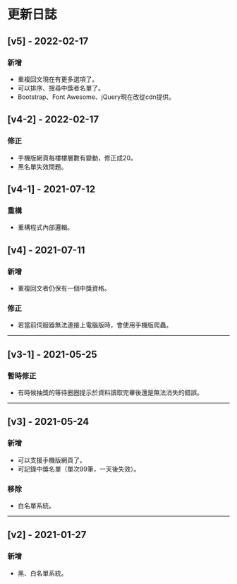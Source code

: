 # 更新日誌

## [v5] - 2022-02-17
### 新增
* 重複回文現在有更多選項了。
* 可以排序、搜尋中獎者名單了。
* Bootstrap、Font Awesome、jQuery現在改從cdn提供。

## [v4-2] - 2022-02-17
### 修正
* 手機版網頁每樓樓層數有變動，修正成20。
* 黑名單失效問題。

## [v4-1] - 2021-07-12
### 重構
* 重構程式內部邏輯。

## [v4] - 2021-07-11
### 新增
* 重複回文者仍保有一個中獎資格。
### 修正
* 若當前伺服器無法連接上電腦版時，會使用手機版爬蟲。
---
## [v3-1] - 2021-05-25
### 暫時修正
* 有時候抽獎的等待圈圈提示於資料讀取完畢後還是無法消失的錯誤。
---
## [v3] - 2021-05-24
### 新增
* 可以支援手機版網頁了。
* 可記錄中獎名單（單次99筆，一天後失效）。
### 移除
* 白名單系統。
---
## [v2] - 2021-01-27
### 新增
* 黑、白名單系統。

